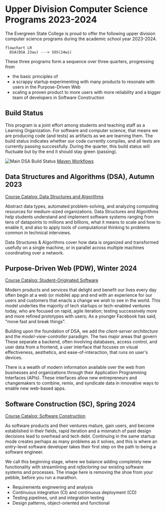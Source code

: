 # Upper Division Computer Science Programs 2023-2024

The Evergreen State College is proud to offer the following upper division computer science programs
during the academic school year 2023-2024.

```mermaid
flowchart LR
  DSA(DSA 23au) ---> SOS(24wi)
```

These three programs form a sequence over three quarters, progressing from
* the basic principles of 
* a scrappy startup experimenting with many products to resonate with users in the Purpose-Driven Web
* scaling a proven product to more users with more reliability and a bigger team of developers in Software Construction

## Build Status

This program is a joint effort among students and teaching staff as a Learning Organization.
For software and computer science, that means we are producing code (and tests) as artifacts
as we are learning them. The build status indicates whether our code currently compiles, and all tests are currently passing
successfully. During the quarter, this build status will fluctuate but by the end it should stay green (passing).

![Main DSA Build Status](https://github.com/theevergreenstatecollege/upper-division-cs/actions/workflows/maven.yml/badge.svg)
[Maven Workflows](https://github.com/TheEvergreenStateCollege/upper-division-cs/actions/workflows/maven.yml)

## Data Structures and Algorithms (DSA), Autumn 2023

[Course Catalog: Data Structures and Algorithms](https://www.evergreen.edu/catalog/offering/data-structures-and-algorithms-39926)

Abstract data types, automated problem-solving, and analyzing computing resources for medium-sized organizations.
Data Structures and Algorithms help students understand and implement software systems ranging from tens of datapoints
to millions and billions, what it means to scale and how to enable it, and also to apply tools of
computational thinking to problems common in technical interviews.

Data Structures & Algorithms cover how data is organized and transformed usefully on a single machine, or in parallel
across multiple machines coordinating over a network.

## Purpose-Driven Web (PDW), Winter 2024

[Course Catalog: Student-Originated Software](https://www.evergreen.edu/catalog/offering/student-originated-software-39927)

Modern products and services that delight and benefit our lives every day often begin at a web (or mobile) app
and end with an experience for our users and customers that enacts a change we wish to see in the world.
This model underlies the majority of tech startups or tech-enabled ventures today, who are focused on
rapid, agile iteration; testing successively more and more refined prototypes with users;
As a younger Facebook has said, "move fast and break things".

Building upon the
foundation of DSA, we add the *client-server architecture* and the *model-view-controller* paradigm.
The two major areas that govern 
These separate a backend, often involving
databases, access control, and user data from a frontend, a user interface that focuses on
visual effectiveness, aesthetics, and ease-of-interaction, that runs on user's devices.

There is a wealth of modern information available over the web from businesses and organizations through 
their Application Programming Interfaces (APIs). These interfaces allow new entrepreneurs and
changemakers to combine, remix, and syndicate data in innovative ways to enable new web-based apps.

## Software Construction (SC), Spring 2024

[Course Catalog: Software Construction]()

As software products and their ventures mature, gain users, and become established in their fields,
rapid iteration and a mismatch of past design decisions lead to overhead and tech debt. Continuing
in the same startup mode creates perhaps as many problems as it solves, and this is where an entry-level
software developer takes their first step on the path to being a software engineer.

We call this beginning stage, where we balance adding completely new functionality with streamlining and
*refactoring* our existing software systems and processes. The image here is removing the shoe from
your pebble, before you run a marathon.

* Requirements engineering and analysis
* Continuous integration (CI) and continuous deployment (CD)
* Testing pipelines, unit and integration testing
* Design patterns, object-oriented and functional

